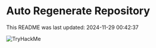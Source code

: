 # Auto Regenerate Repository

This README was last updated: 2024-11-29 00:42:37

 ![TryHackMe](https://tryhackme.com/badge/533634)